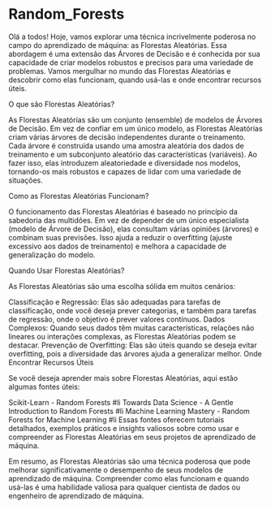 ﻿# Random_Forests

Olá a todos! Hoje, vamos explorar uma técnica incrivelmente poderosa no campo do aprendizado de máquina: as Florestas Aleatórias. Essa abordagem é uma extensão das Árvores de Decisão e é conhecida por sua capacidade de criar modelos robustos e precisos para uma variedade de problemas. Vamos mergulhar no mundo das Florestas Aleatórias e descobrir como elas funcionam, quando usá-las e onde encontrar recursos úteis.

O que são Florestas Aleatórias?

As Florestas Aleatórias são um conjunto (ensemble) de modelos de Árvores de Decisão. Em vez de confiar em um único modelo, as Florestas Aleatórias criam várias árvores de decisão independentes durante o treinamento. Cada árvore é construída usando uma amostra aleatória dos dados de treinamento e um subconjunto aleatório das características (variáveis). Ao fazer isso, elas introduzem aleatoriedade e diversidade nos modelos, tornando-os mais robustos e capazes de lidar com uma variedade de situações.

Como as Florestas Aleatórias Funcionam?

O funcionamento das Florestas Aleatórias é baseado no princípio da sabedoria das multidões. Em vez de depender de um único especialista (modelo de Árvore de Decisão), elas consultam várias opiniões (árvores) e combinam suas previsões. Isso ajuda a reduzir o overfitting (ajuste excessivo aos dados de treinamento) e melhora a capacidade de generalização do modelo.

Quando Usar Florestas Aleatórias?

As Florestas Aleatórias são uma escolha sólida em muitos cenários:

Classificação e Regressão: Elas são adequadas para tarefas de classificação, onde você deseja prever categorias, e também para tarefas de regressão, onde o objetivo é prever valores contínuos.
Dados Complexos: Quando seus dados têm muitas características, relações não lineares ou interações complexas, as Florestas Aleatórias podem se destacar.
Prevenção de Overfitting: Elas são úteis quando se deseja evitar overfitting, pois a diversidade das árvores ajuda a generalizar melhor.
Onde Encontrar Recursos Úteis

Se você deseja aprender mais sobre Florestas Aleatórias, aqui estão algumas fontes úteis:

Scikit-Learn - Random Forests #li
Towards Data Science - A Gentle Introduction to Random Forests #li
Machine Learning Mastery - Random Forests for Machine Learning #li
Essas fontes oferecem tutoriais detalhados, exemplos práticos e insights valiosos sobre como usar e compreender as Florestas Aleatórias em seus projetos de aprendizado de máquina.

Em resumo, as Florestas Aleatórias são uma técnica poderosa que pode melhorar significativamente o desempenho de seus modelos de aprendizado de máquina. Compreender como elas funcionam e quando usá-las é uma habilidade valiosa para qualquer cientista de dados ou engenheiro de aprendizado de máquina.
